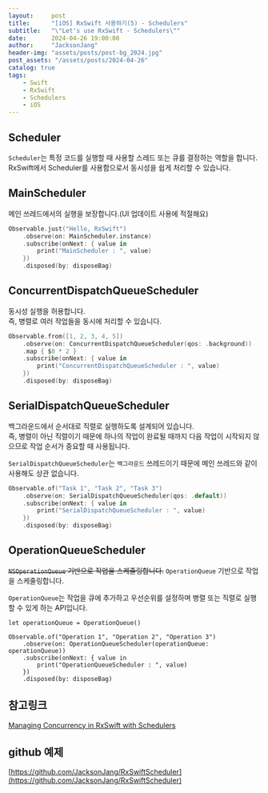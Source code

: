 ```yaml
---
layout:     post
title:      "[iOS] RxSwift 사용하기(5) - Schedulers"
subtitle:   "\"Let's use RxSwift - Schedulers\""
date:       2024-04-26 19:00:00
author:     "JacksonJang"
header-img: "assets/posts/post-bg_2024.jpg"
post_assets: "/assets/posts/2024-04-26"
catalog: true
tags:
    - Swift
    - RxSwift
    - Schedulers
    - iOS
---
```


## Scheduler
`Scheduler`는 특정 코드를 실행할 때 사용할 스레드 또는 큐를 결정하는 역할을 합니다.
<br />
RxSwift에서 Scheduler를 사용함으로서 동시성을 쉽게 처리할 수 있습니다.

## MainScheduler
메인 쓰레드에서의 실행을 보장합니다.(UI 업데이트 사용에 적절해요)

```swift
Observable.just("Hello, RxSwift")
    .observe(on: MainScheduler.instance)
    .subscribe(onNext: { value in
        print("MainScheduler : ", value)
    })
    .disposed(by: disposeBag)
```

## ConcurrentDispatchQueueScheduler
동시성 실행을 허용합니다.
<br />
즉, 병렬로 여러 작업들을 동시에 처리할 수 있습니다.

```swift
Observable.from([1, 2, 3, 4, 5])
    .observe(on: ConcurrentDispatchQueueScheduler(qos: .background))
    .map { $0 * 2 }
    .subscribe(onNext: { value in
        print("ConcurrentDispatchQueueScheduler : ", value)
    })
    .disposed(by: disposeBag)
```

## SerialDispatchQueueScheduler
백그라운드에서 순서대로 직렬로 실행하도록 설계되어 있습니다.
<br />
즉, 병렬이 아닌 직렬이기 때문에 하나의 작업이 완료될 때까지 다음 작업이 시작되지 않으므로 작업 순서가 중요할 때 사용됩니다.

`SerialDispatchQueueScheduler`는 `백그라운드` 쓰레드이기 때문에 메인 쓰레드와 같이 사용해도 상관 없습니다.

```swift
Observable.of("Task 1", "Task 2", "Task 3")
    .observe(on: SerialDispatchQueueScheduler(qos: .default))
    .subscribe(onNext: { value in
        print("SerialDispatchQueueScheduler : ", value)
    })
    .disposed(by: disposeBag)
```

## OperationQueueScheduler
~~`NSOperationQueue` 기반으로 작업을 스케줄링합니다.~~
`OperationQueue` 기반으로 작업을 스케줄링합니다. 

`OperationQueue`는 작업을 큐에 추가하고 우선순위를 설정하며 병렬 또는 직렬로 실행할 수 있게 하는 API입니다. 

```
let operationQueue = OperationQueue()

Observable.of("Operation 1", "Operation 2", "Operation 3")
    .observe(on: OperationQueueScheduler(operationQueue: operationQueue))
    .subscribe(onNext: { value in
        print("OperationQueueScheduler : ", value)
    })
    .disposed(by: disposeBag)
```

## 참고링크
[Managing Concurrency in RxSwift with Schedulers](https://medium.com/@mumensh/managing-concurrency-in-rxswift-with-schedulers-6874ee2dff96)

## github 예제
[https://github.com/JacksonJang/RxSwiftScheduler](https://github.com/JacksonJang/RxSwiftScheduler)